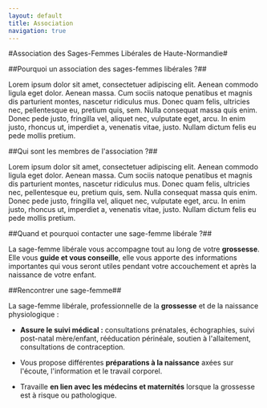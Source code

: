 ```yaml
---
layout: default
title: Association
navigation: true
---
```


#Association des Sages-Femmes Libérales de Haute-Normandie#

##Pourquoi un association des sages-femmes libérales ?##

Lorem ipsum dolor sit amet, consectetuer adipiscing elit. Aenean commodo ligula eget dolor. Aenean massa. Cum sociis natoque penatibus et magnis dis parturient montes, nascetur ridiculus mus. Donec quam felis, ultricies nec, pellentesque eu, pretium quis, sem. Nulla consequat massa quis enim. Donec pede justo, fringilla vel, aliquet nec, vulputate eget, arcu. In enim justo, rhoncus ut, imperdiet a, venenatis vitae, justo. Nullam dictum felis eu pede mollis pretium.

##Qui sont les membres de l'association ?##

Lorem ipsum dolor sit amet, consectetuer adipiscing elit. Aenean commodo ligula eget dolor. Aenean massa. Cum sociis natoque penatibus et magnis dis parturient montes, nascetur ridiculus mus. Donec quam felis, ultricies nec, pellentesque eu, pretium quis, sem. Nulla consequat massa quis enim. Donec pede justo, fringilla vel, aliquet nec, vulputate eget, arcu. In enim justo, rhoncus ut, imperdiet a, venenatis vitae, justo. Nullam dictum felis eu pede mollis pretium.

##Quand et pourquoi contacter une sage-femme libérale ?##

La sage-femme libérale vous accompagne tout au long de votre **grossesse**. Elle vous **guide et vous conseille**, elle vous apporte des informations importantes qui vous seront utiles pendant votre accouchement et après la naissance de votre enfant.

##Rencontrer une sage-femme##

La sage-femme libérale, professionnelle de la **grossesse** et de la naissance physiologique :

- **Assure le suivi médical :**
consultations prénatales, échographies, suivi post-natal mère/enfant, rééducation périnéale, soutien à l'allaitement, consultations de contraception.

- Vous propose différentes **préparations à la naissance** axées sur l'écoute, l'information et le travail corporel.

- Travaille **en lien avec les médecins et maternités** lorsque la grossesse est à risque ou pathologique.
